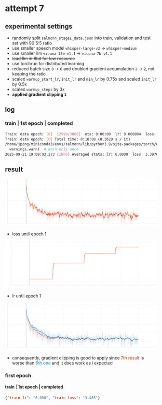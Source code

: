 # attempt 7

## experimental settings
- randomly split `salmonn_stage1_data.json` into train, validation and test set with 90:5:5 ratio
- use smaller speech model `whisper-large-v2` &rarr; `whisper-medium`
- use smaller llm `vicuna-13b-v1.1` &rarr; `vicuna-7b-v1.1`
- ~~load llm in 8bit for low resource~~
- use torchrun for distributed learning
- reduced batch size `8` &rarr; `6` ~~and doubled gradient accumulation `1` &rarr; `2`~~, ~~not~~ keeping the ratio
- scaled `warmup_start_lr`, `init_lr` and `min_lr` by 0.75x and scaled `init_lr` by 0.5x
- scaled `warmup_steps` by 3x
- **applied gradient clipping `1`**

## log

### train | 1st epoch | completed
```bash
Train: data epoch: [0]  [2999/3000]  eta: 0:00:00  lr: 0.000004  loss: 2.7718  time: 0.3626  data: 0.0000  max mem: 24757
Train: data epoch: [0] Total time: 0:18:08 (0.3629 s / it)
/home/jpong/miniconda3/envs/salmonn/lib/python3.9/site-packages/torch/distributed/distributed_c10d.py:4807: UserWarning: No device id is provided via `init_process_group` or `barrier `. Using the current device set by the user.
  warnings.warn(  # warn only once
2025-09-21 19:09:03,273 [INFO] Averaged stats: lr: 0.0000  loss: 3.3976
```

## result

![loss_graph](attempt7_loss.svg)
- loss until epoch 1

![lr_graph](attempt7_lr.svg)
- lr until epoch 1

![loss_comparison_5_6](attempt7_loss_comparison.svg)
- consequently, gradient clipping is good to apply since <span style="color: rgb(204, 51, 17);">7th result</span> is worse than <span style="color: rgb(0, 119, 187);">6th one</span> and it does work as i expected

### first epoch
#### train | 1st epoch | completed
```json
{"train_lr": "0.000", "train_loss": "3.465"}
```
